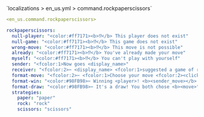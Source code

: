 <!--@include: @/parts/module/command/rockpaperscissors.md#title-->
<!--@include: @/parts/words.md#path--> `localizations > en_us.yml > command.rockpaperscissors`

<!--@include: @/parts/module/command/rockpaperscissors.md#explanation-->

<!--@include: @/parts/words.md#edit-->
```yaml
<en_us.command.rockpaperscissors>
```

<!--@include: @/parts/words.md#default-->
```yaml
rockpaperscissors:
  null-player: "<color:#ff7171><b>⁉</b> This player does not exist"
  null-game: "<color:#ff7171><b>⁉</b> This game does not exist"
  wrong-move: "<color:#ff7171><b>⁉</b> This move is not possible"
  already: "<color:#ff7171><b>⁉</b> You've already made your move"
  myself: "<color:#ff7171><b>⁉</b> You can't play with yourself"
  sender: "<fcolor:1>Now goes <display_name>"
  receiver: "<fcolor:2>✂ <display_name> <fcolor:1>suggested a game of rock-paper-scissors"
  format-move: "<fcolor:2>✂ <fcolor:1>Choose your move <fcolor:2><click:run_command:\"/rps <target> rock <uuid>\">[🪨 rock]</click> <click:run_command:\"/rps <target> scissors <uuid>\">[✂ scissors]</click> <click:run_command:\"/rps <target> paper <uuid>\">[🧻 paper]</click>"
  format-win: "<color:#98FB98>✂ Winning <player>! <b><sender_move></b> on <b><receiver_move></b>"
  format-draw: "<color:#98FB98>✂ It's a draw! You both chose <b><move>"
  strategies:
    paper: "paper"
    rock: "rock"
    scissors: "scissors"
```

<!--@include: @/parts/module/command/rockpaperscissors.md#parameters-->
<!--@include: @/parts/module/command/rockpaperscissors.md#localization-->


